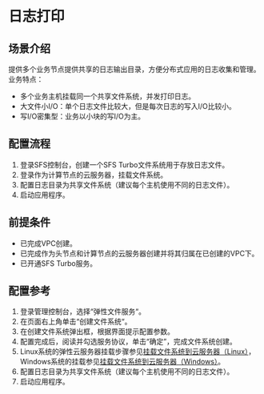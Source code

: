 # 日志打印<a name="ZH-CN_TOPIC_0137541053"></a>

## 场景介绍<a name="section5877142785112"></a>

提供多个业务节点提供共享的日志输出目录，方便分布式应用的日志收集和管理。业务特点：

-   多个业务主机挂载同一个共享文件系统，并发打印日志。
-   大文件小I/O：单个日志文件比较大，但是每次日志的写入I/O比较小。
-   写I/O密集型：业务以小块的写I/O为主。

## 配置流程<a name="section203761746155216"></a>

1.  登录SFS控制台，创建一个SFS Turbo文件系统用于存放日志文件。
2.  登录作为计算节点的云服务器，挂载文件系统。
3.  配置日志目录为共享文件系统（建议每个主机使用不同的日志文件）。
4.  启动应用程序。

## 前提条件<a name="section17422148155316"></a>

-   已完成VPC创建。
-   已完成作为头节点和计算节点的云服务器创建并将其归属在已创建的VPC下。
-   已开通SFS Turbo服务。

## 配置参考<a name="section6894339575"></a>

1.  登录管理控制台，选择“弹性文件服务“。
2.  在页面右上角单击“创建文件系统“。
3.  在创建文件系统弹出框，根据界面提示配置参数。
4.  配置完成后，阅读并勾选服务协议，单击“确定”，完成文件系统创建。
5.  Linux系统的弹性云服务器挂载步骤参见[挂载文件系统到云服务器（Linux）](https://support.huaweicloud.com/qs-sfs/zh-cn_topic_0034428728.html)，Windows系统的挂载参见[挂载文件系统到云服务器（Windows）](https://support.huaweicloud.com/qs-sfs/zh-cn_topic_0105224109.md)。
6.  配置日志目录为共享文件系统（建议每个主机使用不同的日志文件）。
7.  启动应用程序。

